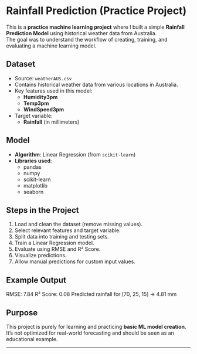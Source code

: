 # Rainfall Prediction (Practice Project)

This is a **practice machine learning project** where I built a simple **Rainfall Prediction Model** using historical weather data from Australia.  
The goal was to understand the workflow of creating, training, and evaluating a machine learning model.

## Dataset
- Source: `weatherAUS.csv`
- Contains historical weather data from various locations in Australia.
- Key features used in this model:
  - **Humidity3pm**
  - **Temp3pm**
  - **WindSpeed3pm**
- Target variable:
  - **Rainfall** (in millimeters)

## Model
- **Algorithm**: Linear Regression (from `scikit-learn`)
- **Libraries used**:
  - pandas
  - numpy
  - scikit-learn
  - matplotlib
  - seaborn

## Steps in the Project
1. Load and clean the dataset (remove missing values).
2. Select relevant features and target variable.
3. Split data into training and testing sets.
4. Train a Linear Regression model.
5. Evaluate using RMSE and R² Score.
6. Visualize predictions.
7. Allow manual predictions for custom input values.

## Example Output
RMSE: 7.84
R² Score: 0.08
Predicted rainfall for [70, 25, 15] → 4.81 mm

## Purpose
This project is purely for learning and practicing **basic ML model creation**.  
It’s not optimized for real-world forecasting and should be seen as an educational example.

---
